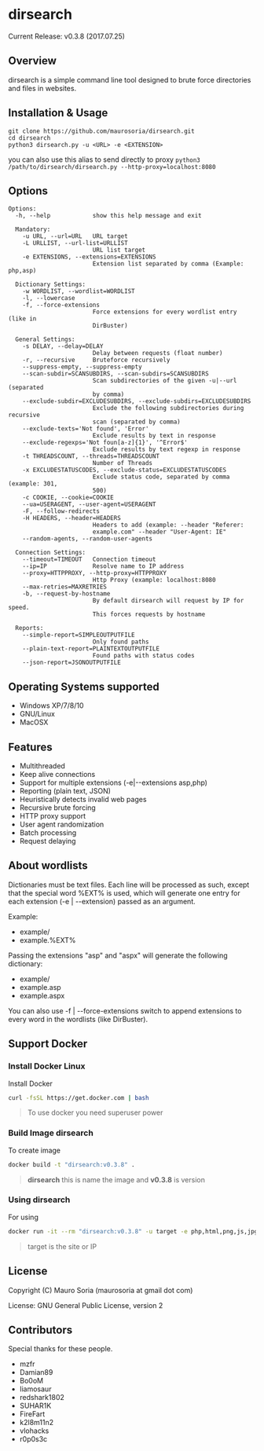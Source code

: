 dirsearch
=========

Current Release: v0.3.8 (2017.07.25)


Overview
--------
dirsearch is a simple command line tool designed to brute force directories and files in websites.


Installation & Usage
------------

```
git clone https://github.com/maurosoria/dirsearch.git
cd dirsearch
python3 dirsearch.py -u <URL> -e <EXTENSION>
```

you can also use this alias to send directly to proxy
`python3 /path/to/dirsearch/dirsearch.py --http-proxy=localhost:8080`


Options
-------


```
Options:
  -h, --help            show this help message and exit

  Mandatory:
    -u URL, --url=URL   URL target
    -L URLLIST, --url-list=URLLIST
                        URL list target
    -e EXTENSIONS, --extensions=EXTENSIONS
                        Extension list separated by comma (Example: php,asp)

  Dictionary Settings:
    -w WORDLIST, --wordlist=WORDLIST
    -l, --lowercase     
    -f, --force-extensions
                        Force extensions for every wordlist entry (like in
                        DirBuster)

  General Settings:
    -s DELAY, --delay=DELAY
                        Delay between requests (float number)
    -r, --recursive     Bruteforce recursively
    --suppress-empty, --suppress-empty
    --scan-subdir=SCANSUBDIRS, --scan-subdirs=SCANSUBDIRS
                        Scan subdirectories of the given -u|--url (separated
                        by comma)
    --exclude-subdir=EXCLUDESUBDIRS, --exclude-subdirs=EXCLUDESUBDIRS
                        Exclude the following subdirectories during recursive
                        scan (separated by comma)
    --exclude-texts='Not found', 'Error'
                        Exclude results by text in response        
    --exclude-regexps='Not foun[a-z]{1}', '^Error$'
                        Exclude results by text regexp in response                             
    -t THREADSCOUNT, --threads=THREADSCOUNT
                        Number of Threads
    -x EXCLUDESTATUSCODES, --exclude-status=EXCLUDESTATUSCODES
                        Exclude status code, separated by comma (example: 301,
                        500)
    -c COOKIE, --cookie=COOKIE
    --ua=USERAGENT, --user-agent=USERAGENT
    -F, --follow-redirects
    -H HEADERS, --header=HEADERS
                        Headers to add (example: --header "Referer:
                        example.com" --header "User-Agent: IE"
    --random-agents, --random-user-agents

  Connection Settings:
    --timeout=TIMEOUT   Connection timeout
    --ip=IP             Resolve name to IP address
    --proxy=HTTPPROXY, --http-proxy=HTTPPROXY
                        Http Proxy (example: localhost:8080
    --max-retries=MAXRETRIES
    -b, --request-by-hostname
                        By default dirsearch will request by IP for speed.
                        This forces requests by hostname

  Reports:
    --simple-report=SIMPLEOUTPUTFILE
                        Only found paths
    --plain-text-report=PLAINTEXTOUTPUTFILE
                        Found paths with status codes
    --json-report=JSONOUTPUTFILE

```


Operating Systems supported
---------------------------
- Windows XP/7/8/10
- GNU/Linux
- MacOSX

Features
--------
- Multithreaded
- Keep alive connections
- Support for multiple extensions (-e|--extensions asp,php)
- Reporting (plain text, JSON)
- Heuristically detects invalid web pages
- Recursive brute forcing
- HTTP proxy support
- User agent randomization
- Batch processing
- Request delaying

About wordlists
---------------
Dictionaries must be text files. Each line will be processed as such, except that the special word %EXT% is used, which will generate one entry for each extension (-e | --extension) passed as an argument.

Example:
- example/
- example.%EXT%

Passing the extensions "asp" and "aspx" will generate the following dictionary:
- example/
- example.asp
- example.aspx

You can also use -f | --force-extensions switch to append extensions to every word in the wordlists (like DirBuster).

## Support Docker
### Install Docker Linux
Install Docker
```sh
curl -fsSL https://get.docker.com | bash
```
> To use docker you need superuser power

### Build Image dirsearch
To create image
```sh
docker build -t "dirsearch:v0.3.8" .
```
> **dirsearch** this is name the image and **v0.3.8** is version

### Using dirsearch
For using
```sh
docker run -it --rm "dirsearch:v0.3.8" -u target -e php,html,png,js,jpg
```
> target is the site or IP

License
-------
Copyright (C) Mauro Soria (maurosoria at gmail dot com)

License: GNU General Public License, version 2


Contributors
---------
Special thanks for these people.

- mzfr
- Damian89
- Bo0oM
- liamosaur
- redshark1802
- SUHAR1K
- FireFart
- k2l8m11n2
- vlohacks
- r0p0s3c
